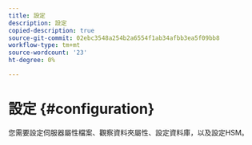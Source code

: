 ```yaml
---
title: 設定
description: 設定
copied-description: true
source-git-commit: 02ebc3548a254b2a6554f1ab34afbb3ea5f09bb8
workflow-type: tm+mt
source-wordcount: '23'
ht-degree: 0%

---
```


# 設定 {#configuration}

您需要設定伺服器屬性檔案、觀察資料夾屬性、設定資料庫，以及設定HSM。
